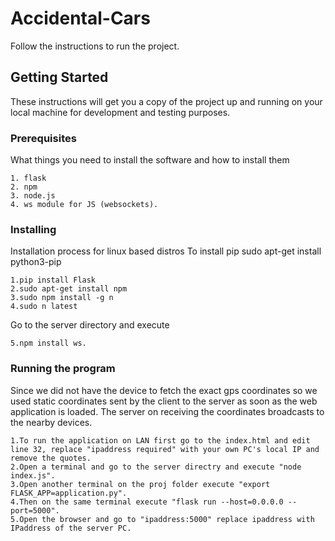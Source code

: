 # Accidental-Cars

Follow the instructions to run the project.

## Getting Started

These instructions will get you a copy of the project up and running on your local machine for development and testing purposes.

### Prerequisites

What things you need to install the software and how to install them

```
1. flask
2. npm
3. node.js
4. ws module for JS (websockets).
```

### Installing

Installation process for linux based distros
To install pip
sudo apt-get install python3-pip

```
1.pip install Flask
2.sudo apt-get install npm 
3.sudo npm install -g n
4.sudo n latest
```
Go to the server directory and execute
```
5.npm install ws.
```
### Running the program
Since we did not have the device to fetch the exact gps coordinates so we used static coordinates sent by the client to the server as soon as the web application is loaded. The server on receiving the coordinates broadcasts to the nearby devices.
```
1.To run the application on LAN first go to the index.html and edit line 32, replace "ipaddress required" with your own PC's local IP and remove the quotes.
2.Open a terminal and go to the server directry and execute "node index.js".
3.Open another terminal on the proj folder execute "export FLASK_APP=application.py".
4.Then on the same terminal execute "flask run --host=0.0.0.0 --port=5000".
5.Open the browser and go to "ipaddress:5000" replace ipaddress with IPaddress of the server PC.

```


